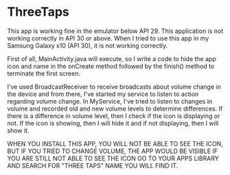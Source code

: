 # ThreeTaps

This app is working fine in the emulator below API 29. This application is not working correctly in API 30 or above. When I tried to use this app in my 
Samsung Galaxy s10 (API 30), it is not working correctly.

First of all, MainActivity.java will execute, so I write a code to hide the app icon and name in the onCreate method followed by the finish() method to terminate
the first screen.

I've used BroadcastReceiver to receive broadcasts about volume change in the device and from there, I've started my service to listen to action regarding volume change. 
In MyService, I've tried to listen to changes in volume and recorded old and new volume levels to determine differences. If there is a difference in volume level, 
then I check if the icon is displaying or not. If the icon is showing, then I will hide it and if not displaying, then I will show it.

WHEN YOU INSTALL THIS APP, YOU WILL NOT BE ABLE TO SEE THE ICON, BUT IF YOU TRIED TO CHANGE VOLUME, THE APP WOULD BE VISIBLE IF YOU ARE STILL NOT ABLE TO SEE THE 
ICON GO TO YOUR APPS LIBRARY AND SEARCH FOR "THREE TAPS" NAME YOU WILL FIND IT.

